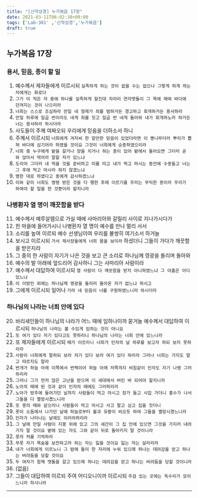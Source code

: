 ```yaml
---
title: "[신약성경] 누가복음 17장"
date: 2021-03-11T06:02:38+09:00
tags: ['Lab-301' ,'신약성경','누가복음']
draft: true
---
```

## 누가복음 17장
### 용서, 믿음, 종이 할 일
1. 예수께서 제자들에게 이르시되 `실족하게 하는 것이 없을 수는 없으나 그렇게 하게 하는자에게는 화로다`
2. `그가 이 작은 자 중에 하나를 실족하게 할진대 자라리 연자맷돌이 그 목에 매여 바다에 던져지는 것이 나으리라`
3. `너희는 스스로 조심하라 만일 네 형제가 죄를 범하거든 경고하고 회개하거든 용서하라`
4. `만일 하루에 일곱 번이라도 네게 죄를 짓고 일곱 번 네게 돌아와 내가 회개하노라 하거든 너는 용서하라 하시더라`
5. 사도들이 주께 여짜오되 우리에게 믿음을 더하소서 하니
6. 주께서 이르시되 `너희에게 겨자씨 한 알만한 믿음이 있었더라면 이 뽕나무더러 뿌리가 뽑혀 바다에 심기어라 하였을 것이요 그것이 너희에게 순종하였으리라`
7. `너희 중 누구에게 밭을 갈거나 양을 치거나 하는 종이 있어 밭에서 돌아오면 그더러 곧 와 앉아서 먹어라 말할 자가 있느냐`
8. `도리어 그더러 내 먹을 것을 준비하고 띠를 띠고 내가 먹고 마시는 동안에 수종들고 너는 그 후에 먹고 마시라 하지 않겠느냐`
9. `명한 대로 하였다고 종에게 감사하겠느냐`
10. `이와 같이 너희도 명령 받은 것을 다 행한 후에 이르기를 우리는 무익한 종이라 우리가 하여야 할 일을 한 것뿐이라 할지니라`
### 나병환자 열 명이 깨끗함을 받다
11. 예수께서 예루살렘으로 가실 때에 사마리아와 갈릴리 사이로 지나가시다가
12. 한 마을에 들어가시니 나병환자 열 명이 예수를 만나 멀리 서서
13. 소리를 높여 이르되 예수 선생님이여 우리를 불쌍히 여기소서 하거늘
14. 보시고 이르시되 `가서 제사장들에게 너희 몸을 보이라` 하셨더니 그들이 가다가 깨끗함을 받은지라
15. 그 중의 한 사람이 자기가 나은 것을 보고 큰 소리로 하나님께 영광을 돌리며 돌아와
16. 예수의 발 아래에 엎드리어 감사하니 그는 사마리아 사람이라
17. 예수께서 대답하여 이르시되 `열 사람이 다 깨끗함을 받지 아니하였느냐 그 아홉은 어디 있느냐`
18. `이 이방인 외에는 하나님께 영광을 돌리러 돌아온 자가 없느냐 하시고`
19. 그에게 이르시되 일어나 `가라 네 믿음이 너를 구원하였느니라 하시더라`
### 하나님의 나라는 너희 안에 있다
20. 바리새인들이 하나님의 나라가 어느 때에 임하나이까 묻거늘 예수께서 대답하여 이르시되 `하나님의 나라는 볼 수있게 임하는 것이 아니요`
21. `또 여기 있다 저기 있다고도 못하리니 하나님의 나라는 너희 안에 있느니라`
22. 또 제자들에게 이르시되 `때가 이르리니 너희가 인자의 날 하루를 보고자 하되 보지 못하리라`
23. `사람이 너희에게 말하되 보라 저기 있다 보라 여기 있다 하리라 그러나 너희는 가지도 말고 따르지도 말라`
24. `번개가 하늘 아래 이쪽에서 번쩍이어 하늘 아래 저쪽까지 비침같이 인자도 자기 나렝 그러하리라`
25. `그러나 그가 먼저 많은 고난을 받으며 이 세대에서 버린 바 되어야 할지니라`
26. `노아의 때에 된 것과 같이 인자의 때에도 그러하리라`
27. `노아가 방주에 들어가던 날까지 사람들이 먹고 마시고 장가 들고 시집 가더니 홍수가 나서 그들을 다 멸망시켰느니라`
28. `또 룻의 때와 같으리니 사람들이 먹고 마시고 사고 팔고 심고 집을 짓더니`
29. `룻이 소돔에서 나가던 날에 하늘로부터 불과 유황이 비오듯 하여 그들을 멸망시켰느니라`
30. `인자가 나타나는 날에도 이러라하리라`
31. `그 날에 만일 사람이 지붕 위에 있고 그의 세간이 그 집 안에 있으면 그것을 가지러 내려가지 말 것이요 밭에 있는 자도 그와 같이 뒤로 돌아키지 말 것이니라`
32. `룻의 처를 기억하라`
33. `무릇 자기 목숨을 보전하고자 하는 자는 잃을 것이요 잃는 자는 살리리라`
34. `내가 너희에게 이르노니 그 밤에 둘이 한 자리에 누워 있으매 하나는 데려감을 얻고 하나는 버려둠을 당할 것이요`
35. `두 여자가 함께 맷돌을 갈고 있으매 하나는 데려감을 얻고 하나는 버려둠을 당할 것이니라`
36. (없음)
37. 그들이 대답하여 이르되 주여 어디오니이까 이르시되 `주검 있는 곳에는 독수리가 모이느니라 하시니라`
***

